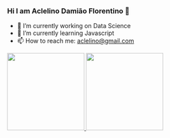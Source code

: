 ### Hi I am Aclelino Damião Florentino 👋

- 🔭 I’m currently working on Data Science 
- 🌱 I’m currently learning Javascript
- 📫 How to reach me: aclelino@gmail.com 


<div>
  <a href="https://github.com/aclelino">
  <img height="180em" src="https://github-readme-stats.vercel.app/api?username=aclelino&show_icons=true&theme=dracula&include_all_commits=true&count+private=true"/>
  <img height="180em" src="https://github-readme-stats.vercel.app/api/top-langs/?username=aclelino&layout=compact&langs-count-16&theme=dracula"/>
</div>


<div>
